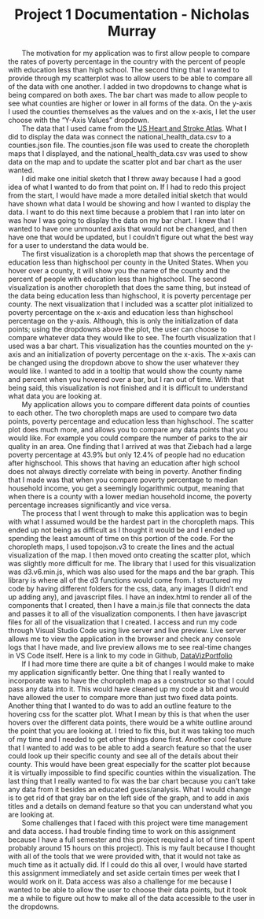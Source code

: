 <h1 style="text-align: center;">Project 1 Documentation - Nicholas Murray</h1>

&nbsp;&nbsp;&nbsp;&nbsp;&nbsp;&nbsp;&nbsp;The motivation for my application was to first allow people to compare the rates of poverty percentage in the country with the percent of people with education less than high school. The second thing that I wanted to provide through my scatterplot was to allow users to be able to compare all of the data with one another. I added in two dropdowns to change what is being compared on both axes. The bar chart was made to allow people to see what counties are higher or lower in all forms of the data. On the y-axis I used the counties themselves as the values and on the x-axis, I let the user choose with the “Y-Axis Values” dropdown.\
&nbsp;&nbsp;&nbsp;&nbsp;&nbsp;&nbsp;&nbsp;The data that I used came from the [US Heart and Stroke Atlas](https://www.cdc.gov/dhdsp/maps/atlas/index.htm). What I did to display the data was connect the national_health_data.csv to a counties.json file. The counties.json file was used to create the choropleth maps that I displayed, and the national_health_data.csv was used to show data on the map and to update the scatter plot and bar chart as the user wanted.\
&nbsp;&nbsp;&nbsp;&nbsp;&nbsp;&nbsp;&nbsp;I did make one initial sketch that I threw away because I had a good idea of what I wanted to do from that point on. If I had to redo this project from the start, I would have made a more detailed initial sketch that would have shown what data I would be showing and how I wanted to display the data. I want to do this next time because a problem that I ran into later on was how I was going to display the data on my bar chart. I knew that I wanted to have one unmounted axis that would not be changed, and then have one that would be updated, but I couldn’t figure out what the best way for a user to understand the data would be.\
&nbsp;&nbsp;&nbsp;&nbsp;&nbsp;&nbsp;&nbsp;The first visualization is a choropleth map that shows the percentage of education less than highschool per county in the United States. When you hover over a county, it will show you the name of the county and the percent of people with education less than highschool. The second visualization is another choropleth that does the same thing, but instead of the data being education less than highschool, it is poverty percentage per county. The next visualization that I included was a scatter plot initialized to poverty percentage on the x-axis and education less than highschool percentage on the y-axis. Although, this is only the initialization of data points; using the dropdowns above the plot, the user can choose to compare whatever data they would like to see. The fourth visualization that I used was a bar chart. This visualization has the counties mounted on the y-axis and an initialization of poverty percentage on the x-axis. The x-axis can be changed using the dropdown above to show the user whatever they would like. I wanted to add in a tooltip that would show the county name and percent when you hovered over a bar, but I ran out of time. With that being said, this visualization is not finished and it is difficult to understand what data you are looking at.\
&nbsp;&nbsp;&nbsp;&nbsp;&nbsp;&nbsp;&nbsp;My application allows you to compare different data points of counties to each other. The two choropleth maps are used to compare two data points, poverty percentage and education less than highschool. The scatter plot does much more, and allows you to compare any data points that you would like. For example you could compare the number of parks to the air quality in an area. One finding that I arrived at was that Ziebach had a large poverty percentage at 43.9% but only 12.4% of people had no education after highschool. This shows that having an education after high school does not always directly correlate with being in poverty. Another finding that I made was that when you compare poverty percentage to median household income, you get a seemingly logarithmic output, meaning that when there is a county with a lower median household income, the poverty percentage increases significantly and vice versa.\
&nbsp;&nbsp;&nbsp;&nbsp;&nbsp;&nbsp;&nbsp;The process that I went through to make this application was to begin with what I assumed would be the hardest part in the choropleth maps. This ended up not being as difficult as I thought it would be and I ended up spending the least amount of time on this portion of the code. For the choropleth maps, I used topojson.v3 to create the lines and the actual visualization of the map. I then moved onto creating the scatter plot, which was slightly more difficult for me. The library that I used for this visualization was d3.v6.min.js, which was also used for the maps and the bar graph. This library is where all of the d3 functions would come from. I structured my code by having different folders for the css, data, any images (I didn’t end up adding any), and javascript files. I have an index.html to render all of the components that I created, then I have a main.js file that connects the data and passes it to all of the visualization components. I then have javascript files for all of the visualization that I created. I access and run my code through Visual Studio Code using live server and live preview. Live server allows me to view the application in the browser and check any console logs that I have made, and live preview allows me to see real-time changes in VS Code itself. Here is a link to my code in Github, [DataVizPortfolio](https://nickmurray24.github.io/dataviz/index.html)\
&nbsp;&nbsp;&nbsp;&nbsp;&nbsp;&nbsp;&nbsp;If I had more time there are quite a bit of changes I would make to make my application significantly better. One thing that I really wanted to incorporate was to have the choropleth map as a constructor so that I could pass any data into it. This would have cleaned up my code a bit and would have allowed the user to compare more than just two fixed data points. Another thing that I wanted to do was to add an outline feature to the hovering css for the scatter plot. What I mean by this is that when the user hovers over the different data points, there would be a white outline around the point that you are looking at. I tried to fix this, but it was taking too much of my time and I needed to get other things done first. Another cool feature that I wanted to add was to be able to add a search feature so that the user could look up their specific county and see all of the details about their county. This would have been great especially for the scatter plot because it is virtually impossible to find specific counties within the visualization. The last thing that I really wanted to fix was the bar chart because you can’t take any data from it besides an educated guess/analysis. What I would change is to get rid of that gray bar on the left side of the graph, and to add in axis titles and a details on demand feature so that you can understand what you are looking at.\
&nbsp;&nbsp;&nbsp;&nbsp;&nbsp;&nbsp;&nbsp;Some challenges that I faced with this project were time management and data access. I had trouble finding time to work on this assignment because I have a full semester and this project required a lot of time (I spent probably around 15 hours on this project). This is my fault because I thought with all of the tools that we were provided with, that it would not take as much time as it actually did. If I could do this all over, I would have started this assignment immediately and set aside certain times per week that I would work on it. Data access was also a challenge for me because I wanted to be able to allow the user to choose their data points, but it took me a while to figure out how to make all of the data accessible to the user in the dropdowns.


